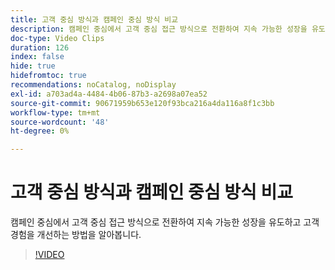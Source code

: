 ```yaml
---
title: 고객 중심 방식과 캠페인 중심 방식 비교
description: 캠페인 중심에서 고객 중심 접근 방식으로 전환하여 지속 가능한 성장을 유도하고 고객 경험을 개선하는 방법을 알아봅니다.
doc-type: Video Clips
duration: 126
index: false
hide: true
hidefromtoc: true
recommendations: noCatalog, noDisplay
exl-id: a703ad4a-4484-4b06-87b3-a2698a07ea52
source-git-commit: 90671959b653e120f93bca216a4da116a8f1c3bb
workflow-type: tm+mt
source-wordcount: '48'
ht-degree: 0%

---
```


# 고객 중심 방식과 캠페인 중심 방식 비교

캠페인 중심에서 고객 중심 접근 방식으로 전환하여 지속 가능한 성장을 유도하고 고객 경험을 개선하는 방법을 알아봅니다.

<!-- 85_S651_3442537_125_customercentric-approach-vs-campaigncentric-approach -->
>[!VIDEO](https://video.tv.adobe.com/v/3458235/?learn=on&enablevpops=true)
